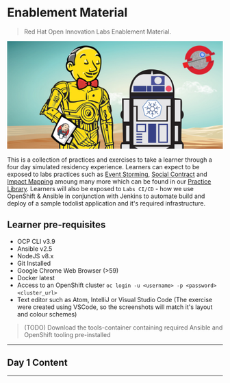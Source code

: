 # Enablement Material
> Red Hat Open Innovation Labs Enablement Material. 

![jenkins-crio-ocp-star-wars-kubes](./images/jenkins-crio-ocp-star-wars-kubes.png)

This is a collection of practices and exercises to take a learner through a four day simulated residency experience. Learners can expect to be exposed to labs practices such as [Event Storming](https://rht-labs.github.io/practice-library/practices/event-storming/), [Social Contract](https://rht-labs.github.io/practice-library/practices/social-contract/) and [Impact Mapping](https://rht-labs.github.io/practice-library/practices/impact-mapping/) amoung many more which can be found in our [Practice Library](https://rht-labs.github.io/practice-library/). Learners will also be exposed to `Labs CI/CD` - how we use OpenShift & Ansible in conjunction with Jenkins to automate build and deploy of a sample todolist application and it's required infrastructure.

## Learner pre-requisites
 - OCP CLI v3.9
 - Ansible v2.5
 - NodeJS v8.x
 - Git Installed
 - Google Chrome Web Browser (>59)
 - Docker latest
 - Access to an OpenShift cluster `oc login -u <username> -p <password> <cluster_url>`
 - Text editor such as Atom, IntelliJ or Visual Studio Code (The exercise were created using VSCode, so the screenshots will match it's layout and colour schemes)

> (TODO) Download the tools-container containing required Ansible and OpenShift tooling pre-installed

______

## Day 1 Content
<!-- links to slides here! -->

______

